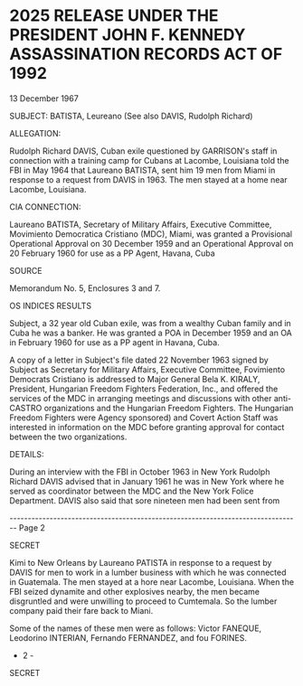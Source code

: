 # 2025 RELEASE UNDER THE PRESIDENT JOHN F. KENNEDY ASSASSINATION RECORDS ACT OF 1992

13 December 1967

SUBJECT: BATISTA, Leureano
(See also DAVIS, Rudolph Richard)

ALLEGATION:

Rudolph Richard DAVIS, Cuban exile questioned by GARRISON's staff in connection with a training camp for Cubans at Lacombe, Louisiana told the FBI in May 1964 that Laureano BATISTA, sent him 19 men from Miami in response to a request from DAVIS in 1963. The men stayed at a home near Lacombe, Louisiana.

CIA CONNECTION:

Laureano BATISTA, Secretary of Military Affairs, Executive Committee, Movimiento Democratica Cristiano (MDC), Miami, was granted a Provisional Operational Approval on 30 December 1959 and an Operational Approval on 20 February 1960 for use as a PP Agent, Havana, Cuba

SOURCE

Memorandum No. 5, Enclosures 3 and 7.

OS INDICES RESULTS

Subject, a 32 year old Cuban exile, was from a wealthy Cuban family and in Cuba he was a banker. He was granted a POA in December 1959 and an OA in February 1960 for use as a PP agent in Havana, Cuba.

A copy of a letter in Subject's file dated 22 November 1963 signed by Subject as Secretary for Military Affairs, Executive Committee, Fovimiento Democrats Cristiano is addressed to Major General Bela K. KIRALY, President, Hungarian Freedom Fighters Federation, Inc., and offered the services of the MDC in arranging meetings and discussions with other anti-CASTRO organizations and the Hungarian Freedom Fighters. The Hungarian Freedom Fighters were Agency sponsored) and Covert Action Staff was interested in information on the MDC before granting approval for contact between the two organizations.

DETAILS:

During an interview with the FBI in October 1963 in New York Rudolph Richard DAVIS advised that in January 1961 he was in New York where he served as coordinator between the MDC and the New York Folice Department. DAVIS also said that sore nineteen men had been sent from


-------------------------------------------------------------------------------- Page 2

SECRET

Kimi to New Orleans by Laureano PATISTA in response to a request by DAVIS for men to work in a lumber business with which he was connected in Guatemala. The men stayed at a hore near Lacombe, Louisiana. When the FBI seized dynamite and other explosives nearby, the men became disgruntled and were unwilling to proceed to Cumtemala. So the lumber company paid their fare back to Miani.

Some of the names of these men were as follows: Victor FANEQUE, Leodorino INTERIAN, Fernando FERNANDEZ, and fou FORINES.

- 2 -

SECRET
